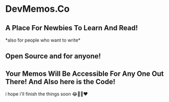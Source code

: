 # DevMemos.Co
<h2>A Place For Newbies To Learn And Read!</h2>
*also for people who want to write*

## Open Source and for anyone!

<h2>Your Memos Will Be Accessible For Any One Out There! And Also here is the Code! </h2>
i hope i'll finish the things soon 😂🐢🎉❤️
